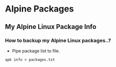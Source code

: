 # Alpine Packages

## My Alpine Linux Package Info

### How to backup my Alpine Linux packages..?

* Pipe package list to file.

```apk info > packages.txt```

